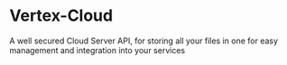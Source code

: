 # Vertex-Cloud
A well secured Cloud Server API, for storing all your files in one for easy management and integration into your services
